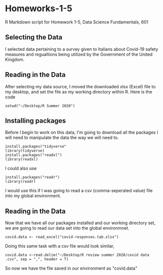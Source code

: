 # Homeworks-1-5
R Markdown script for Homework 1-5, Data Science Fundamentals, 601

## Selecting the Data 
  I selected data pertaining to a survey given to Italians about Covid-19 safety measures and regualtions being utilized by the Government of the United Kingdom. 

## Reading in the Data 
  After selecting my data source, I moved the downloaded xlsx (Excel) file to my desktop, and set the file as my working directory within R. Here is the code 
```{r}
setwd("~/Desktop/R Summer 2020")
```
## Installing packages 
  Before I begin to work on this data, I'm going to download all the packages I will need to manipulate the data the way we will need to. 
  ```{r}
install.packages("tidyverse"
library(tidyverse)
install.packages("readxl")
library(readxl)
```
I could also use 
```{r}
install.packages("readr")
library(readr)
```
I would use this if I was going to read a csv (comma-seperated value) file into my global environment. 

## Reading in the Data 
Now that we have all our packages installed and our working directory set, we are going to read our data set into the global environmnet. 

```{r}
covid.data <- read_excel("covid-responses.tab.xlsx")
```
Doing this same task with a csv file would look similar, 
```{r}
covid.data <-read.delim("~/Desktop/R review summer 2020/covid data .csv", sep = ",", header = T)
```
So now we have the file saved in our environment as "covid.data" 








